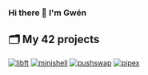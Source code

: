 ### Hi there 👋 I'm Gwén

## 🗂️ My 42 projects

[![libft](src/libft.png)](https://github.com/SciGWood/42_libft)
[![minishell](src/minishell.png)](https://github.com/SciGwood/42_Minishell)
[![pushswap](src/PushSwap.png)](https://github.com/SciGWood/42_push_swap)
[![pipex](src/pipex.png)](https://github.com/SciGWood/42_pipex)

<!--
**SciGWood/SciGWood** is a ✨ _special_ ✨ repository because its `README.md` (this file) appears on your GitHub profile.

Here are some ideas to get you started:

- 🔭 I’m currently working on ...
- 🌱 I’m currently learning ...
- 👯 I’m looking to collaborate on ...
- 🤔 I’m looking for help with ...
- 💬 Ask me about ...
- 📫 How to reach me: ...
- 😄 Pronouns: ...
- ⚡ Fun fact: ...
-->
